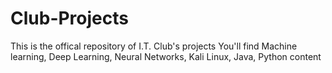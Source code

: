 # Club-Projects
This is the offical repository of I.T. Club's projects
You'll find Machine learning, Deep Learning, Neural Networks, Kali Linux, Java, Python content
